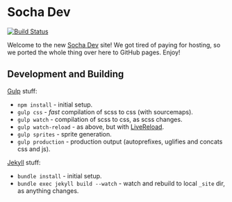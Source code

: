 # Socha Dev

[![Build Status](https://travis-ci.org/SochaDev/sochadev.github.io.svg?branch=master)](https://travis-ci.org/SochaDev/sochadev.github.io)

Welcome to the new [Socha Dev](http://sochadev.github.io) site! We got tired of paying 
for hosting, so we ported the whole thing over here to GitHub pages. Enjoy!

## Development and Building

[Gulp](http://gulpjs.com/) stuff:

* `npm install` - initial setup.
* `gulp css` - _fast_ compilation of scss to css (with sourcemaps).
* `gulp watch` - compilation of scss to css, as scss changes.
* `gulp watch-reload` - as above, but with [LiveReload](http://livereload.com/).
* `gulp sprites` - sprite generation.
* `gulp production` - production output (autoprefixes, uglifies and concats css and js).

[Jekyll](https://jekyllrb.com/) stuff:

* `bundle install` - initial setup.
* `bundle exec jekyll build --watch` - watch and rebuild to local `_site` dir, as anything changes.

